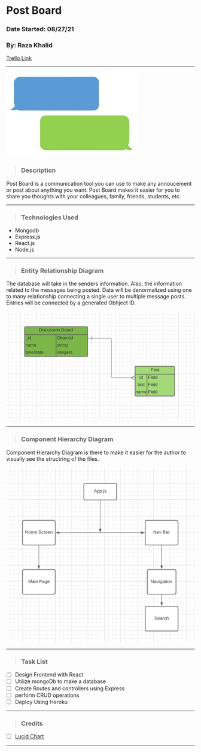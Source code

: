 # Post Board
### Date Started: 08/27/21
### By: Raza Khalid 
[Trello Link](https://trello.com/b/R7CNqJVD/post-board)

---

![Messages Board](images/messges%20.jpeg)

>### **Description**

Post Board is a communication tool you can use to make any annoucement or post about anything you want. Post Board makes it easier for you to share you thoughts with your colleagues, family, friends, students, etc. 

---

>### **Technologies Used**
* Mongodb
* Express.js
* React.js
* Node.js

---

>### **Entity Relationship Diagram**

The database will take in the senders information. Also, the information related to the messages being posted. Data will be denormalized using one to many relationship connecting a single user to multiple message posts. Entries will be connected by a generated Obhject ID. 

![Entity Relationship Diagram](images/erd.png)

---

>### **Component Hierarchy Diagram**

Component Hierarchy Diagram is there to make it easier for the author to visually see the structring of the files. 

![Component Hierarchy Diagram](images/comp.png)

---

>### **Task List**
- [ ] Design Frontend with React
- [ ] Utilize mongoDb to make a database 
- [ ] Create Routes and controllers using Express
- [ ] perform CRUD operations 
- [ ]  Deploy Using Heroku

---





>### **Credits**
- [ ] [Lucid Chart](https://www.lucidchart.com/pages/templates/ui-mockup/lucidchart-login-or-sign-up-page-wireframe)  


---


